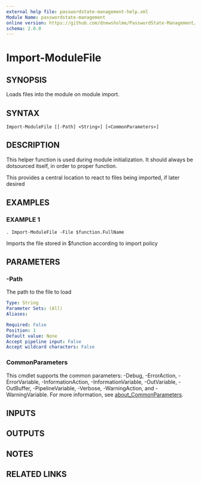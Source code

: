```yaml
---
external help file: passwordstate-management-help.xml
Module Name: passwordstate-management
online version: https://github.com/dnewsholme/PasswordState-Management/blob/master/docs/Import-ModuleFile.md
schema: 2.0.0
---
```


# Import-ModuleFile

## SYNOPSIS
Loads files into the module on module import.

## SYNTAX

```
Import-ModuleFile [[-Path] <String>] [<CommonParameters>]
```

## DESCRIPTION
This helper function is used during module initialization.
It should always be dotsourced itself, in order to proper function.

This provides a central location to react to files being imported, if later desired

## EXAMPLES

### EXAMPLE 1
```
. Import-ModuleFile -File $function.FullName
```

Imports the file stored in $function according to import policy

## PARAMETERS

### -Path
The path to the file to load

```yaml
Type: String
Parameter Sets: (All)
Aliases:

Required: False
Position: 1
Default value: None
Accept pipeline input: False
Accept wildcard characters: False
```

### CommonParameters
This cmdlet supports the common parameters: -Debug, -ErrorAction, -ErrorVariable, -InformationAction, -InformationVariable, -OutVariable, -OutBuffer, -PipelineVariable, -Verbose, -WarningAction, and -WarningVariable. For more information, see [about_CommonParameters](http://go.microsoft.com/fwlink/?LinkID=113216).

## INPUTS

## OUTPUTS

## NOTES

## RELATED LINKS
